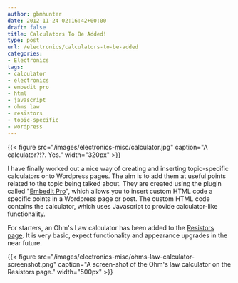 ```yaml
---
author: gbmhunter
date: 2012-11-24 02:16:42+00:00
draft: false
title: Calculators To Be Added!
type: post
url: /electronics/calculators-to-be-added
categories:
- Electronics
tags:
- calculator
- electronics
- embedit pro
- html
- javascript
- ohms law
- resistors
- topic-specific
- wordpress
---
```


{{< figure src="/images/electronics-misc/calculator.jpg" caption="A calculator?!?. Yes."  width="320px" >}}

I have finally worked out a nice way of creating and inserting topic-specific calculators onto Wordpress pages. The aim is to add them at useful points related to the topic being talked about. They are created using the plugin called "[EmbedIt Pro](http://wordpress.org/extend/plugins/embedit-pro/)", which allows you to insert custom HTML code a specific points in a Wordpress page or post. The custom HTML code contains the calculator, which uses Javascript to provide calculator-like functionality.

For starters, an Ohm's Law calculator has been added to the [Resistors page](/electronics/components/resistors). It is very basic, expect functionality and appearance upgrades in the near future.

{{< figure src="/images/electronics-misc/ohms-law-calculator-screenshot.png" caption="A screen-shot of the Ohm's law calculator on the Resistors page."  width="500px" >}}
